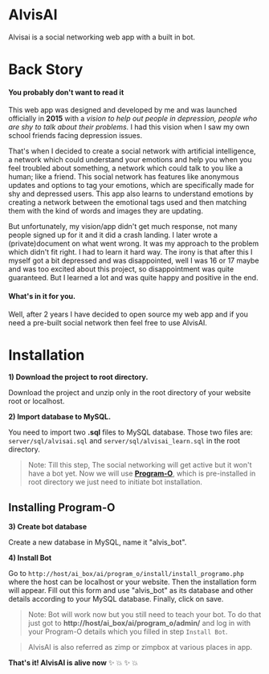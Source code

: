 # AlvisAI
Alvisai is a social networking web app with a built in bot. 


# Back Story
#### You probably don't want to read it


This web app was designed and developed by me and was launched officially in **2015** with a *vision to help out people in depression, people who are shy to talk about their problems.* I had this vision when I saw my own school friends facing depression issues.


That's when I decided to create a social network with artificial intelligence, a network which could understand your emotions and help you when you feel troubled about something, a network which could talk to you like a human; like a friend. This social network has features like anonymous updates and options to tag your emotions, which are specifically made for shy and depressed users. This app also learns to understand emotions by creating a network between the emotional tags used and then matching them with the kind of words and images they are updating.


But unfortunately, my vision/app didn't get much response, not many people signed up for it and it did a crash landing. I later wrote a (private)document on what went wrong. It was my approach to the problem which didn't fit right. I had to learn it hard way. The irony is that after this I myself got a bit depressed and was disappointed, well I was 16 or 17 maybe and was too excited about this project, so disappointment was quite guaranteed. But I learned a lot and was quite happy and positive in the end. 


#### What's in it for you.
Well, after 2 years I have decided to open source my web app and if you need a pre-built social network then feel free to use AlvisAI.


# Installation


**1) Download the project to root directory.**


Download the project and unzip only in the root directory of your website root or localhost.


**2) Import database to MySQL.**


You need to import two **.sql** files to MySQL database. Those two files are: `server/sql/alvisai.sql` and `server/sql/alvisai_learn.sql` in the root directory.


> Note: Till this step, The social networking will get active but it won't have a bot yet. Now we will use [**Program-O**](https://github.com/Program-O/Program-O), which is pre-installed in root directory we just need to initiate bot installation.


## Installing Program-O


**3) Create bot database**


Create a new database in MySQL, name it "alvis_bot".


**4) Install Bot**


Go to `http://host/ai_box/ai/program_o/install/install_programo.php` where the host can be localhost or your website. Then the installation form will appear. Fill out this form and use "alvis_bot" as its database and other details according to your MySQL database. Finally, click on save.

> Note: Bot will work now but you still need to teach your bot. To do that just got to **http://host/ai_box/ai/program_o/admin/** and log in with your Program-O details which you filled in step `Install Bot`.

> AlvisAI is also referred as zimp or zimpbox at various places in app.

**That's it! AlvisAI is alive now** :sparkles: :boom: :sparkles: :boom:



